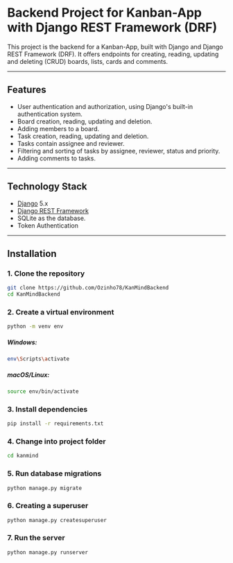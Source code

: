 # Backend Project for Kanban-App with Django REST Framework (DRF)

This project is the backend for a Kanban-App, built with Django and Django REST Framework (DRF).
It offers endpoints for creating, reading, updating and deleting (CRUD) boards, lists, cards and comments.

-------------------------------------------------------------------------------------------------------------

## Features

- User authentication and authorization, using Django's built-in authentication system.
- Board creation, reading, updating and deletion.
- Adding members to a board.
- Task creation, reading, updating and deletion.
- Tasks contain assignee and reviewer.
- Filtering and sorting of tasks by assignee, reviewer, status and priority.
- Adding comments to tasks.

-------------------------------------------------------------------------------------------------------------

## Technology Stack

- [Django](https://www.djangoproject.com/) 5.x
- [Django REST Framework](https://www.django-rest-framework.org/)
- SQLite as the database.
- Token Authentication

-------------------------------------------------------------------------------------------------------------

## Installation

### 1. Clone the repository
```bash
git clone https://github.com/Ozinho78/KanMindBackend
cd KanMindBackend
```


### 2. Create a virtual environment
```bash
python -m venv env
```
##### Windows:
```bash
env\Scripts\activate
```
##### macOS/Linux:
```bash
source env/bin/activate
```


### 3. Install dependencies
```bash
pip install -r requirements.txt
```


### 4. Change into project folder
```bash
cd kanmind
```


### 5. Run database migrations
```bash
python manage.py migrate
```


### 6. Creating a superuser
```bash
python manage.py createsuperuser
```


### 7. Run the server
``` bash
python manage.py runserver
```